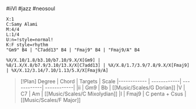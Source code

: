 #iiVI #jazz #neosoul 
```music-abc
X:1
C:Samy Alami
M:4/4
L:1/4
U:n=!style=normal!
K:F style=rhythm
"Gm9" B4 | "C7add13" B4 | "Fmaj9" B4 | "Fmaj9/A" B4
```

```jtab
%X/X.10/1.8/b3.10/b7.10/9.X/X[Gm9] | %8/1.X/X.8/b7.9/3.10/13.X/X[C7add13] | %X/X.8/1.7/3.9/7.8/9.X/X[Fmaj9] | %X/X.12/3.14/7.10/1.13/5.X/X[Fmaj9/A]
```

> [!Plan]
Degree | Chord | Targets  | Scale 
|------------ | ------------| ------------| ------------| 
|ii | Gm9  | Bb | [[Music/Scales/G Dorian]]
|V | C7 | Am | [[Music/Scales/C Mixolydian]]
|I | Fmaj9 | C penta + Csus | [[Music/Scales/F Major]]

